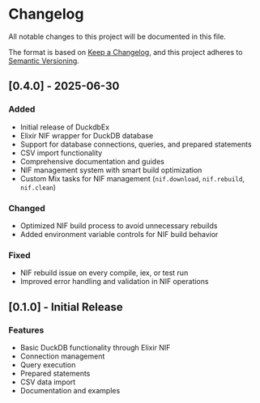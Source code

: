 # Changelog

All notable changes to this project will be documented in this file.

The format is based on [Keep a Changelog](https://keepachangelog.com/en/1.0.0/),
and this project adheres to [Semantic Versioning](https://semver.org/spec/v2.0.0.html).

## [0.4.0] - 2025-06-30

### Added

- Initial release of DuckdbEx
- Elixir NIF wrapper for DuckDB database
- Support for database connections, queries, and prepared statements
- CSV import functionality
- Comprehensive documentation and guides
- NIF management system with smart build optimization
- Custom Mix tasks for NIF management (`nif.download`, `nif.rebuild`, `nif.clean`)

### Changed

- Optimized NIF build process to avoid unnecessary rebuilds
- Added environment variable controls for NIF build behavior

### Fixed

- NIF rebuild issue on every compile, iex, or test run
- Improved error handling and validation in NIF operations

## [0.1.0] - Initial Release

### Features

- Basic DuckDB functionality through Elixir NIF
- Connection management
- Query execution
- Prepared statements
- CSV data import
- Documentation and examples
